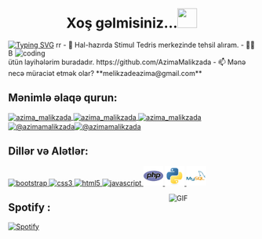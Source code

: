 <div align="center">
<h1 display="inline-block">Xoş gəlmisiniz...<img height = 40px width = 40px src = "https://raw.githubusercontent.com/MartinHeinz/MartinHeinz/master/wave.gif"></h1>
</div>
<a href="https://git.io/typing-svg"><img src="https://readme-typing-svg.herokuapp.com?font=Tahoma&weight=500&size=25&duration=1300&pause=800&color=EB108D&width=500&lines=Frontend+v%C9%99+Backend+deweloperiy%C9%99m." alt="Typing SVG" /></a>
<img align="right" alt="coding" width="490" src="https://mir-s3-cdn-cf.behance.net/project_modules/disp/601014116770475.6068beff4640a.gif">
rr
- 🌹 Hal-hazırda Stimul Tedris merkezinde tehsil alıram.
- 👨‍💻 Bütün layihələrim buradadır.   https://github.com/AzimaMalikzada
- 📫 Mənə necə müraciət etmək olar?  **melikzadeazima@gmail.com**
<h2 align="left"> Mənimlə əlaqə qurun: </h2>
<p align="left"><a href="https://discord.com/channels/@me" target="blank"> <img align="center" src="https://assets-global.website-files.com/6257adef93867e50d84d30e2/625e5fcef7ab80b8c1fe559e_Discord-Logo-Color.png" alt="azima_malikzada" height="35" width="35"> </a> <a href="https://www.instagram.com/azima_malikzada/" target="blank"> <img align="center" src="https://raw.githubusercontent.com/rahuldkjain/github-profile-readme-generator/master/src/images/icons/Social/instagram.svg" alt="azima_malikzada" height="30" width="40"> </a> <a href="https://www.linkedin.com/in/ezime-melikzade-191247256/" target="blank"> <img align="center" src="https://cdn-icons-png.flaticon.com/512/733/733561.png?w=360" alt="azima_malikzada" height="30" width="30"> </a> <a href="https://codepen.io/Malikzada" target="blank"><img align="center" src="https://www.svgrepo.com/show/332024/codepen-square.svg" alt="@azimamalikzada" height="45" width="45"></a><a href="https://twitter.com/MalikzadaAzima" target="blank"><img align="center" src="https://www.freepnglogos.com/uploads/twitter-logo-png/twitter-logo-vector-png-clipart-1.png" alt="@azimamalikzada" height="45" width="45"></a></p>

<h2 align="left"> Dillər və Alətlər: </h2>
<p align="left"> <a href="https://getbootstrap.com" target="_blank" rel="noreferrer"><img src="https://upload.wikimedia.org/wikipedia/commons/thumb/b/b2/Bootstrap_logo.svg/512px-Bootstrap_logo.svg.png" alt="bootstrap" width="40" height="40"/> </a>  <a href="https://www.w3schools.com/html/" target="_blank" rel="noreferrer"> <img src="https://cdn-icons-png.flaticon.com/512/732/732212.png?w=360" alt="css3" width="40" height="40"/> </a>  <a href="https://www.w3schools.com/css/"" target="_blank" rel="noreferrer"> <img src="https://upload.wikimedia.org/wikipedia/commons/thumb/6/62/CSS3_logo.svg/800px-CSS3_logo.svg.png" alt="html5" width="40" height="40"/> </a>  <a href="https://developer.mozilla.org/en-US/docs/Web/JavaScript" target="_blank" rel="noreferrer"> <img src="https://p1.hiclipart.com/preview/951/574/485/react-logo-javascript-redux-vuejs-angular-angularjs-expressjs-front-and-back-ends-png-clipart.jpg" alt="javascript" width="40" height="40"/> </a> <a href="https://www.php.net" target="_blank" rel="noreferrer"> <img src="https://raw.githubusercontent.com/devicons/devicon/master/icons/php/php-original.svg" alt="php" width="40" height="40"/> </a> <a href="https://www.python.org" target="_blank" rel="noreferrer"> <img src="https://raw.githubusercontent.com/devicons/devicon/master/icons/python/python-original.svg" alt="python" width="40" height="40"/> </a> <a href="https://www.mysql.com/" target="_blank" rel="noreferrer"> <img src="https://raw.githubusercontent.com/devicons/devicon/master/icons/mysql/mysql-original-wordmark.svg" alt="mysql" width="40" height="40"/> </a> </p>
<img align="right" alt="GIF" height="300px" width="35%" src="https://media.giphy.com/media/J5B1Y8QZnzXXbLQIBu/giphy.gif"/>
 
 
<h2> Spotify : </h2>

[![Spotify](https://novatorem.bgstatic.vercel.app/api/spotify)](https://open.spotify.com/user/31ijbvtug2nlc732nxye5nocvdoq)
